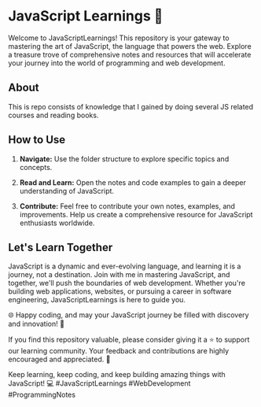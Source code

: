 # JavaScript Learnings 🚀

Welcome to JavaScriptLearnings! This repository is your gateway to mastering the art of JavaScript, the language that powers the web. Explore a treasure trove of comprehensive notes and resources that will accelerate your journey into the world of programming and web development.

## About

This is repo consists of knowledge that I gained by doing several JS related courses and reading books.

## How to Use

1. **Navigate:** Use the folder structure to explore specific topics and concepts.

2. **Read and Learn:** Open the notes and code examples to gain a deeper understanding of JavaScript.

3. **Contribute:** Feel free to contribute your own notes, examples, and improvements. Help us create a comprehensive resource for JavaScript enthusiasts worldwide.

## Let's Learn Together

JavaScript is a dynamic and ever-evolving language, and learning it is a journey, not a destination. Join with me in mastering JavaScript, and together, we'll push the boundaries of web development. Whether you're building web applications, websites, or pursuing a career in software engineering, JavaScriptLearnings is here to guide you.

🌐 Happy coding, and may your JavaScript journey be filled with discovery and innovation! 🚀

If you find this repository valuable, please consider giving it a ⭐️ to support our learning community. Your feedback and contributions are highly encouraged and appreciated. 🙌

Keep learning, keep coding, and keep building amazing things with JavaScript! 💻 #JavaScriptLearnings #WebDevelopment #ProgrammingNotes
